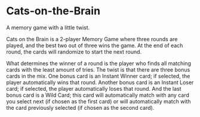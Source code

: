 # Cats-on-the-Brain

A memory game with a little twist.

Cats on the Brain is a 2-player Memory Game where three rounds are played, and the best two out of three wins the game. At the end of each round, the cards will randomize to start the next round.

What determines the winner of a round is the player who finds all matching cards with the least amount of tries. The twist is that there are three bonus cards in the mix. One bonus card is an Instant Winner card; if selected, the player automatically wins that round. Another bonus card is an Instant Loser card; if selected, the player automatically loses that round. And the last bonus card is a Wild Card; this card will automatically match with any card you select next (if chosen as the first card) or will automatically match with the card previously selected (if chosen as the second card).